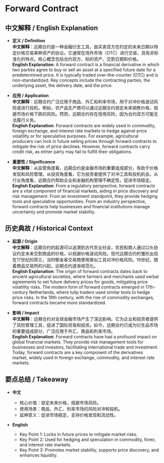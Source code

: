 # Forward Contract

## 中文解释 / English Explanation

* **定义 / Definition**  
  **中文解释**：远期合约是一种金融衍生工具，由买卖双方在约定的未来日期以特定价格交易某种资产的协议。它通常在场外市场（OTC）进行交易，具有非标准化的特点。核心概念包括合约双方、标的资产、交割日期和价格。  
  **English Explanation**: A forward contract is a financial derivative in which two parties agree to buy or sell an asset at a specified future date for a predetermined price. It is typically traded over-the-counter (OTC) and is non-standardized. Key concepts include the contracting parties, the underlying asset, the delivery date, and the price.

* **应用 / Application**  
  **中文解释**：远期合约广泛应用于商品、外汇和利率市场，用于对冲价格波动风险或进行投机。例如，农产品生产商可以通过远期合约锁定未来销售价格，规避市场价格下跌的风险。然而，远期合约存在信用风险，因为合约双方可能无法履行义务。  
  **English Explanation**: Forward contracts are widely used in commodity, foreign exchange, and interest rate markets to hedge against price volatility or for speculative purposes. For example, agricultural producers can lock in future selling prices through forward contracts to mitigate the risk of price declines. However, forward contracts carry credit risk, as either party may fail to fulfill their obligations.

* **重要性 / Significance**  
  **中文解释**：从监管角度看，远期合约是金融市场的重要组成部分，有助于价格发现和风险管理。从投资角度看，它为投资者提供了对冲工具和投机机会。从行业角度看，远期合约帮助企业和金融机构管理不确定性，促进市场稳定。  
  **English Explanation**: From a regulatory perspective, forward contracts are a vital component of financial markets, aiding in price discovery and risk management. From an investment standpoint, they provide hedging tools and speculative opportunities. From an industry perspective, forward contracts help businesses and financial institutions manage uncertainty and promote market stability.

## 历史典故 / Historical Context

* **起源 / Origin**  
  **中文解释**：远期合约的起源可以追溯到古代农业社会，农民和商人通过口头协议约定未来交割商品的价格，以规避价格波动风险。现代远期合约的雏形出现在17世纪的荷兰，当时郁金香交易商使用类似工具对冲价格风险。19世纪，随着商品交易所的兴起，远期合约逐渐规范化。  
  **English Explanation**: The origin of forward contracts dates back to ancient agricultural societies, where farmers and merchants used verbal agreements to set future delivery prices for goods, mitigating price volatility risks. The modern form of forward contracts emerged in 17th-century Netherlands, where tulip traders used similar tools to hedge price risks. In the 19th century, with the rise of commodity exchanges, forward contracts became more standardized.

* **影响 / Impact**  
  **中文解释**：远期合约对全球金融市场产生了深远影响。它为企业和投资者提供了风险管理工具，促进了国际贸易和投资。如今，远期合约已成为衍生品市场的重要组成部分，广泛应用于外汇、商品和利率市场。  
  **English Explanation**: Forward contracts have had a profound impact on global financial markets. They provide risk management tools for businesses and investors, facilitating international trade and investment. Today, forward contracts are a key component of the derivatives market, widely used in foreign exchange, commodity, and interest rate markets.

## 要点总结 / Takeaway

* **中文**  
  - 核心价值：锁定未来价格，规避市场风险。  
  - 使用场景：商品、外汇、利率市场的风险对冲和投机。  
  - 延伸意义：促进市场稳定，支持价格发现和流动性。  

* **English**  
  - Key Point 1: Locks in future prices to mitigate market risks.  
  - Key Point 2: Used for hedging and speculation in commodity, forex, and interest rate markets.  
  - Key Point 3: Promotes market stability, supports price discovery, and enhances liquidity.